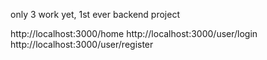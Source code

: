 only 3 work yet, 1st ever backend project


http://localhost:3000/home
http://localhost:3000/user/login
http://localhost:3000/user/register
